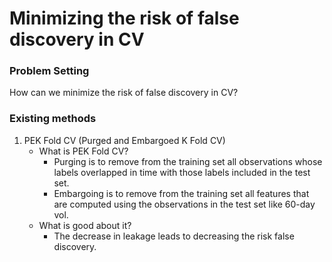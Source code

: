 # Minimizing the risk of false discovery in CV

### Problem Setting  
How can we minimize the risk of false discovery in CV?
### Existing methods
1. PEK Fold CV (Purged and Embargoed K Fold CV) 
   - What is PEK Fold CV?
     - Purging is to remove from the training set all observations whose labels overlapped in time with those labels included in the test set.
     - Embargoing is to remove from the training set all features that are computed using the observations in the test set like 60-day vol. 
   - What is good about it?
     - The decrease in leakage leads to decreasing the risk false discovery.
   
   
